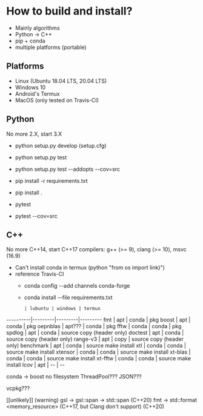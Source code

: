 # How to build and install?

- Mainly algorithms
- Python -> C++
- pip + conda
- multiple platforms (portable)

## Platforms

- Linux (Ubuntu 18.04 LTS, 20.04 LTS)
- Windows 10
- Android's Termux
- MacOS (only tested on Travis-CI)

## Python

No more 2.X, start 3.X

- python setup.py develop (setup.cfg)
- python setup.py test
- python setup.py test --addopts --cov=src

- pip install -r requirements.txt
- pip install .
- pytest
- pytest --cov=src

## C++

No more C++14, start C++17
compilers: g++ (>= 9), clang (>= 10), msvc (16.9)

- Can't install conda in termux (python "from os import link)")
- reference Travis-CI
    - conda config --add channels conda-forge
    - conda install --file requirements.txt

          | lubuntu | windows | termux
----------|---------|---------|---------
fmt       | apt     | conda   | pkg
boost     | apt     | conda   | pkg
oepnblas  | apt???  | conda   | pkg
fftw      | conda   | conda   | pkg
spdlog    | apt     | conda   | source copy (header only)
doctest   | apt     | conda   | source copy (header only)
range-v3  | apt     | copy    | source copy (header only)
benchmark | apt     | conda   | source make install
xtl       | conda   | conda   | source make install
xtensor   | conda   | conda   | source make install
xt-blas	  | conda   | conda   | source make install
xt-fftw   | conda   | conda   | source make install
lcov	  | apt	    | --      | --


conda -> boost no filesystem
ThreadPool???
JSON???

vcpkg???

[[unlikely]] (warning)
gsl -> gsl::span -> std::span (C++20)
fmt -> std::format 
<memory_resource> (C++17, but Clang don't support)
<concepts> (C++20)

